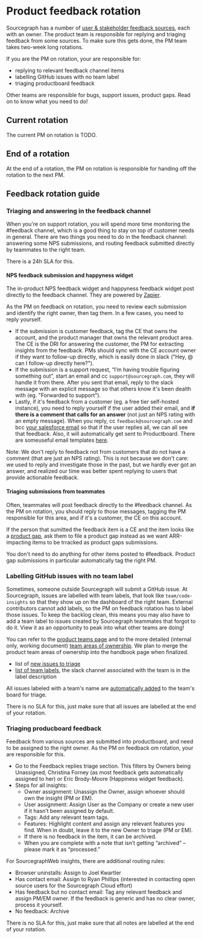 # Product feedback rotation

Sourcegraph has a number of [user & stakeholder feedback sources](user_stakeholder_feedback.md), each with an owner. The product team is responsible for replying and triaging feedback from some sources. To make sure this gets done, the PM team takes two-week long rotations.

If you are the PM on rotation, your are responsible for:

- replying to relevant feedback channel items
- labelling GitHub issues with no team label
- triaging productboard feedback

Other teams are responsible for bugs, support issues, product gaps. Read on to know what you need to do!

## Current rotation

The current PM on rotation is TODO.

## End of a rotation

At the end of a rotation, the PM on rotation is responsible for handing off the rotation to the next PM.

## Feedback rotation guide

### Triaging and answering in the feedback channel

When you're on support rotation, you will spend more time monitoring the #feedback channel, which is a good thing to stay on top of customer needs in general. There are two things you need to do in the feedback channel: answering some NPS submissions, and routing feedback submitted directly by teammates to the right team.

There is a 24h SLA for this.

#### NPS feedback submission and happyness widget

The in-product NPS feedback widget and happyness feedback widget post directly to the feedback channel. They are powered by [Zapier](https://zapier.com/app/zaps/folder/828861).

As the PM on feedback on rotation, you need to review each submission and identify the right owner, then tag them. In a few cases, you need to reply yourself.

- If the submission is customer feedback, tag the CE that owns the account, and the product manager that owns the relevant product area. The CE is the DRI for answering the customer, the PM for extracting insights from the feedback. PMs should sync with the CE account owner if they want to follow-up directly, which is easily done in slack ("Hey, @<ce-owner> can I follow-up directly here?").
- If the submission is a support request, “I’m having trouble figuring something out”, start an email and cc `support@sourcegraph.com`, they will handle it from there. After you sent that email, reply to the slack message with an explicit message so that others know it's been dealth with (eg. "Forwarded to support").
- Lastly, if it's feedback from a customer (eg. a free tier self-hosted instance), you need to reply yourself if the user added their email, and **if there is a comment that calls for an answer** (not just an NPS rating with an empty message). When you reply, cc `feedback@sourcegraph.com` and bcc [your salesforce email](https://www.google.com/url?q=https://sourcegraph2020.lightning.force.com/lightning/settings/personal/EmailToSalesforceUserSetup/home&sa=D&source=docs&ust=1644257326395356&usg=AOvVaw0KQKoT-nlb8dZb8xk7iyPa) so that if the user replies all, we can all see that feedback. Also, it will automatically get sent to Productboard. There are someuseful email templates [here](https://docs.google.com/document/d/1TTRjK-CL38fdCvrVUgRL70agUiwDbQFJXCo8IuJmLls/edit#).

Note: We don't reply to feedback not from customers that do not have a comment (that are just an NPS rating). This is not because we don't care: we used to reply and investigate those in the past, but we hardly ever got an answer, and realized our time was better spent replying to users that provide actionable feedback.

#### Triaging submissions from teammates

Often, teammates will post feedback directly to the #feedback channel. As the PM on rotation, you should reply to those messages, tagging the PM responsible for this area, and if it's a customer, the CE on this account. 
  
If the person that sumitted the feedback item is a CE and the item looks like a [product gap](surfacing_product_feedback.md#what-is-a-product-gap), ask them to file a product gap instead as we want ARR-impacting items to be trracked as product gaps submissions.

You don't need to do anything for other items posted to #feedback. Product gap submissions in particular automatically tag the right PM.

### Labelling GitHub issues with no team label

Sometimes, someone outside Sourcegraph will submit a GitHub issue. At Sourcegraph, issues are labelled with team labels, that look like `team/code-insights` so that they show up on the dashboard of the right team. External contributors cannot add labels, so the PM on feedback rotation has to label those issues. To keep the backlog clean, this means you may also have to add a team label to issues created by Sourcegraph teammates that forgot to do it. View it as an opportunity to peak into what other teams are doing!

You can refer to the [product teams page](../team/product_teams.md) and to the more detailed (internal only, working document) [team areas of ownership](../../engineering/process/engineering_ownership.md). We plan to merge the product team areas of ownership into the handbook page when finalized.

- list of [new issues to triage](https://github.com/sourcegraph/sourcegraph/issues?page=2&q=is%3Aissue+no%3Alabel+is%3Aopen)
- [list of team labels](https://github.com/sourcegraph/sourcegraph/labels?q=team+%2F), the slack channel associated with the team is in the label description

All issues labeled with a team's name are [automatically added](https://github.com/sourcegraph/sourcegraph/blob/main/.github/workflows/label-move.yml) to the team's board for triage.

There is no SLA for this, just make sure that all issues are labelled at the end of your rotation.

### Triaging producboard feedback

Feedback from various sources are submitted into productboard, and need to be assigned to the right owner. As the PM on feedback om rotation, your are responsible for this.

- Go to the Feedback replies triage section. This filters by Owners being Unassigned, Christina Forney (as most feedback gets automatically assigned to her) or Eric Brody-Moore (Happiness widget feedback).
- Steps for all insights:
  - Owner assignment: Unassign the Owner, assign whoever should own the insight (PM or EM).
  - User assignment: Assign User as the Company or create a new user if it hasn’t been assigned by default.
  - Tags: Add any relevant team tags.
  - Features: Highlight content and assign any relevant features you find. When in doubt, leave it to the new Owner to triage (PM or EM).
  - If there is no feedback in the item, it can be archived.
  - When you are complete with a note that isn’t getting “archived” – please mark it as “processed.”

For SourcegraphWeb insights, there are additional routing rules:

- Browser uninstalls: Assign to Joel Kwartler
- Has contact email: Assign to Ryan Phillips (interested in contacting open source users for the Sourcegraph Cloud effort)
- Has feedback but no contact email: Tag any relevant feedback and assign PM/EM owner. If the feedback is generic and has no clear owner, process it yourself.
- No feedback: Archive

There is no SLA for this, just make sure that all notes are labelled at the end of your rotation.
